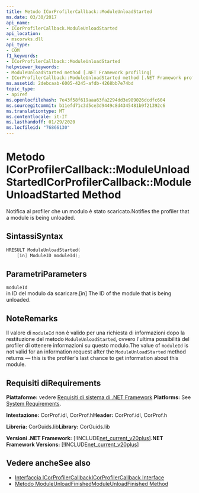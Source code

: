 ```yaml
---
title: Metodo ICorProfilerCallback::ModuleUnloadStarted
ms.date: 03/30/2017
api_name:
- ICorProfilerCallback.ModuleUnloadStarted
api_location:
- mscorwks.dll
api_type:
- COM
f1_keywords:
- ICorProfilerCallback::ModuleUnloadStarted
helpviewer_keywords:
- ModuleUnloadStarted method [.NET Framework profiling]
- ICorProfilerCallback::ModuleUnloadStarted method [.NET Framework profiling]
ms.assetid: 2debcaab-6005-4245-afdb-4268bb7e74bd
topic_type:
- apiref
ms.openlocfilehash: 7e43f58f619aaa63fa2294dd3e989026dcdfc604
ms.sourcegitcommit: b11efd71c3d5ce3d9449c8d4345481b9f21392c6
ms.translationtype: MT
ms.contentlocale: it-IT
ms.lasthandoff: 01/29/2020
ms.locfileid: "76866130"
---
```

# <a name="icorprofilercallbackmoduleunloadstarted-method"></a><span data-ttu-id="0103b-102">Metodo ICorProfilerCallback::ModuleUnloadStarted</span><span class="sxs-lookup"><span data-stu-id="0103b-102">ICorProfilerCallback::ModuleUnloadStarted Method</span></span>
<span data-ttu-id="0103b-103">Notifica al profiler che un modulo è stato scaricato.</span><span class="sxs-lookup"><span data-stu-id="0103b-103">Notifies the profiler that a module is being unloaded.</span></span>  
  
## <a name="syntax"></a><span data-ttu-id="0103b-104">Sintassi</span><span class="sxs-lookup"><span data-stu-id="0103b-104">Syntax</span></span>  
  
```cpp  
HRESULT ModuleUnloadStarted(  
    [in] ModuleID moduleId);   
```  
  
## <a name="parameters"></a><span data-ttu-id="0103b-105">Parametri</span><span class="sxs-lookup"><span data-stu-id="0103b-105">Parameters</span></span>  
 `moduleId`  
 <span data-ttu-id="0103b-106">in ID del modulo da scaricare.</span><span class="sxs-lookup"><span data-stu-id="0103b-106">[in] The ID of the module that is being unloaded.</span></span>  
  
## <a name="remarks"></a><span data-ttu-id="0103b-107">Note</span><span class="sxs-lookup"><span data-stu-id="0103b-107">Remarks</span></span>  
 <span data-ttu-id="0103b-108">Il valore di `moduleId` non è valido per una richiesta di informazioni dopo la restituzione del metodo `ModuleUnloadStarted`, ovvero l'ultima possibilità del profiler di ottenere informazioni su questo modulo.</span><span class="sxs-lookup"><span data-stu-id="0103b-108">The value of `moduleId` is not valid for an information request after the `ModuleUnloadStarted` method returns — this is the profiler's last chance to get information about this module.</span></span>  
  
## <a name="requirements"></a><span data-ttu-id="0103b-109">Requisiti di</span><span class="sxs-lookup"><span data-stu-id="0103b-109">Requirements</span></span>  
 <span data-ttu-id="0103b-110">**Piattaforme:** vedere [Requisiti di sistema di .NET Framework](../../../../docs/framework/get-started/system-requirements.md).</span><span class="sxs-lookup"><span data-stu-id="0103b-110">**Platforms:** See [System Requirements](../../../../docs/framework/get-started/system-requirements.md).</span></span>  
  
 <span data-ttu-id="0103b-111">**Intestazione:** CorProf.idl, CorProf.h</span><span class="sxs-lookup"><span data-stu-id="0103b-111">**Header:** CorProf.idl, CorProf.h</span></span>  
  
 <span data-ttu-id="0103b-112">**Libreria:** CorGuids.lib</span><span class="sxs-lookup"><span data-stu-id="0103b-112">**Library:** CorGuids.lib</span></span>  
  
 <span data-ttu-id="0103b-113">**Versioni .NET Framework:** [!INCLUDE[net_current_v20plus](../../../../includes/net-current-v20plus-md.md)]</span><span class="sxs-lookup"><span data-stu-id="0103b-113">**.NET Framework Versions:** [!INCLUDE[net_current_v20plus](../../../../includes/net-current-v20plus-md.md)]</span></span>  
  
## <a name="see-also"></a><span data-ttu-id="0103b-114">Vedere anche</span><span class="sxs-lookup"><span data-stu-id="0103b-114">See also</span></span>

- [<span data-ttu-id="0103b-115">Interfaccia ICorProfilerCallback</span><span class="sxs-lookup"><span data-stu-id="0103b-115">ICorProfilerCallback Interface</span></span>](icorprofilercallback-interface.md)
- [<span data-ttu-id="0103b-116">Metodo ModuleUnloadFinished</span><span class="sxs-lookup"><span data-stu-id="0103b-116">ModuleUnloadFinished Method</span></span>](icorprofilercallback-moduleunloadfinished-method.md)
